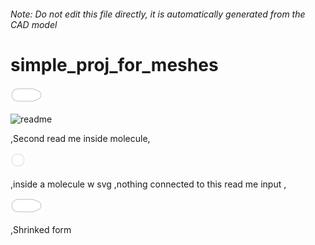 ###### Note: Do not edit this file directly, it is automatically generated from the CAD model

# simple_proj_for_meshes

![](/project.svg)

 

![readme](/readme1719753462329.svg)

,Second read me inside molecule, 

![readme](/readme1719753273629.svg)

,inside a molecule w svg ,nothing connected to this read me input
, 

![readme](/readme1719596333544.svg)

,Shrinked form

